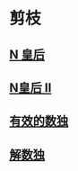 # 剪枝

## [N 皇后](https://leetcode-cn.com/problems/n-queens/)

## [N皇后 II](https://leetcode-cn.com/problems/n-queens-ii/)

## [有效的数独](https://leetcode-cn.com/problems/valid-sudoku/description/)

## [解数独](https://leetcode-cn.com/problems/sudoku-solver/#/description)

